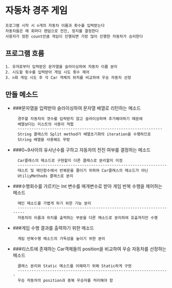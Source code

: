 # 자동차 경주 게임
    프로그램 시작 시 n개의 자동차 이름과 횟수를 입력받는다
    자동차들은 매 회마다 랜덤으로 전진, 정지를 결정한다
    사용자가 정한 count만큼 게임이 진행되면 가장 많이 진행한 자동차가 승리한다


## 프로그램 흐름
    1. 유저로부터 입력받은 문자열을 슬라이싱하여 자동차 이름 분리
    2. 시도할 횟수를 입력받아 게임 시도 횟수 제어
    3. n회 게임 시도 후 각 Car 객체의 위치를 비교하여 우승 자동차 선정

## 만들 메소드
- ###문자열을 입력받아 슬라이싱하여 문자열 배열로 리턴하는 메소드
        
        경주할 자동차의 갯수를 입력받지 않고 슬라이싱하며 추가해야하기 때문에
        배열보다는 리스트의 사용이 적합
        ---------------------------------------------------------------
        String 클래스의 Split method가 배열초기화의 iteration을 수행하므로
        String 배열을 사용해도 무방
              
- ###0~9사이의 유사난수를 구하고 자동차의 전진 여부를 결정하는 메소드

        Car클래스의 메소드로 구현할지 다른 클래스로 분리할지 미정
        -----------------------------------------------------------------
        테스트 및 메인함수에서 반복문을 줄이기 위하여 Car클래스의 메소드가 아닌
        UtiliyMethods 클래스로 분리
        
- ###수행회수를 가르키는 Int 변수를 매개변수로 받아 게임 반복 수행을 제어하는 메소드
        
        메인 메소드를 가볍게 하기 위한 기능 분리
        ----------------------------------------------------------------------
        자동차의 이름과 위치를 출력하는 부분을 다른 메소드로 분리하여 호출까지만 수행
        
- ###게임 수행 결과를 출력하기 위한 메소드
        
        게임 반복수행 메소드의 가독성을 높이기 위한 분리
        
- ###리스트에 존재하는 Car객체들의 position을 비교하여 우승 자동차를 선정하는 메소드

        클래스 분리와 Static 메소드를 이해하기 위해 Static하게 구현
        ------------------------------------------------------------------
        우승 자동차의 position과 중복 우승자를 처리해야 함

        
